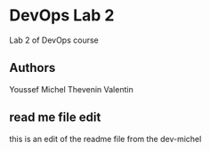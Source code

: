 # DevOps Lab 2

Lab 2 of DevOps course

## Authors

Youssef Michel
Thevenin Valentin

## read me file edit

this is an edit of the readme file
from the dev-michel
